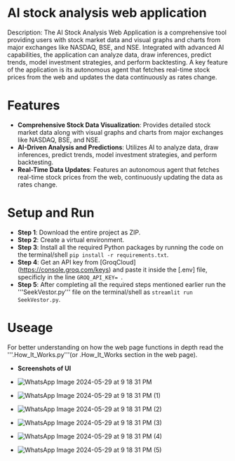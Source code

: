 # AI stock analysis web application
Description: The AI Stock Analysis Web Application is a comprehensive tool providing users with stock market data and visual graphs and charts from major exchanges like NASDAQ, BSE, and NSE. Integrated with advanced AI capabilities, the application can analyze data, draw inferences, predict trends, model investment strategies, and perform backtesting. A key feature of the application is its autonomous agent that fetches real-time stock prices from the web and updates the data continuously as rates change.

# Features

- **Comprehensive Stock Data Visualization**: Provides detailed stock market data along with visual graphs and charts from major exchanges like NASDAQ, BSE, and NSE.
- **AI-Driven Analysis and Predictions**: Utilizes AI to analyze data, draw inferences, predict trends, model investment strategies, and perform backtesting.
- **Real-Time Data Updates**: Features an autonomous agent that fetches real-time stock prices from the web, continuously updating the data as rates change.

# Setup and Run
- **Step 1**: Download the entire project as ZIP.
- **Step 2**: Create a virtual environment.
- **Step 3**: Install all the required Python packages by running the code on the terminal/shell ```pip install -r requirements.txt```. 
- **Step 4**: Get an API key from [GroqCloud] (https://console.groq.com/keys) and paste it inside the [.env] file, specificly in the line ```GROQ_API_KEY= ```.
- **Step 5**: After completing all the required steps mentioned earlier run the '''SeekVestor.py''' file on the terminal/shell as ```streamlit run SeekVestor.py```.

# Useage
For better understanding on how the web page functions in depth read the '''.How_It_Works.py'''(or .How_It_Works section in the web page).

- **Screenshots of UI**
- ![WhatsApp Image 2024-05-29 at 9 18 31 PM](https://github.com/Ritmukherjee0725/AI-stock-analysis-webapp/assets/83708027/a101b65c-df45-4e08-8e1e-48e08a3810a6)

- ![WhatsApp Image 2024-05-29 at 9 18 31 PM (1)](https://github.com/Ritmukherjee0725/AI-stock-analysis-webapp/assets/83708027/80b58c71-e7bf-4554-a690-fdcbf9c08252)
- ![WhatsApp Image 2024-05-29 at 9 18 31 PM (2)](https://github.com/Ritmukherjee0725/AI-stock-analysis-webapp/assets/83708027/84107900-de8c-4ebb-b67f-35f546b9db8e)
- ![WhatsApp Image 2024-05-29 at 9 18 31 PM (3)](https://github.com/Ritmukherjee0725/AI-stock-analysis-webapp/assets/83708027/fdcf16a1-6005-49e1-a3e4-01f3f44f5514)
- ![WhatsApp Image 2024-05-29 at 9 18 31 PM (4)](https://github.com/Ritmukherjee0725/AI-stock-analysis-webapp/assets/83708027/de79c3bc-69bb-4ff2-a181-757ca830baa5)
- ![WhatsApp Image 2024-05-29 at 9 18 31 PM (5)](https://github.com/Ritmukherjee0725/AI-stock-analysis-webapp/assets/83708027/d9be5ef3-7ed1-4e78-8e91-0a6a2bdcca17)









